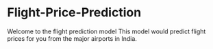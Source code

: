# Flight-Price-Prediction
Welcome to the flight prediction model
This model would predict flight prices for you from the major airports in India.
